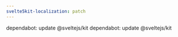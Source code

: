 ```yaml
---
svelte5kit-localization: patch
---
```


dependabot: update @sveltejs/kit
dependabot: update @sveltejs/kit
